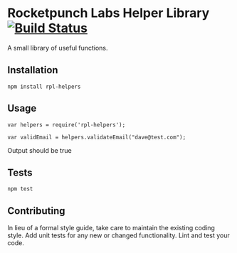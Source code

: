 Rocketpunch Labs Helper Library [![Build Status](https://travis-ci.org/rocketpunchlabs/rpl-helpers.svg?branch=master)](https://travis-ci.org/rocketpunchlabs/rpl-helpers)
=========

A small library of useful functions.

## Installation

  `npm install rpl-helpers`

## Usage

    var helpers = require('rpl-helpers');

    var validEmail = helpers.validateEmail("dave@test.com");
  
  
  Output should be true


## Tests

  `npm test`

## Contributing

In lieu of a formal style guide, take care to maintain the existing coding style. Add unit tests for any new or changed functionality. Lint and test your code.